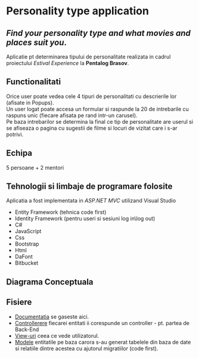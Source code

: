 # Personality type application 
## _Find your personality type and what movies and places suit you_.
Aplicatie pt determinarea tipului de personalitate realizata in cadrul proiectului _Estival Experience_ la **Pentalog Brasov**. 

## Functionalitati
Orice user poate vedea cele 4 tipuri de personalitati cu descrierile lor (afisate in Popups).\
Un user logat poate accesa un formular si raspunde la 20 de intrebarile cu raspuns unic (fiecare afisata pe rand intr-un carusel).\
Pe baza intrebarilor se determina la final ce tip de personalitate are userul si se afiseaza o pagina cu sugestii de filme si locuri de vizitat care i s-ar potrivi.

## Echipa
5 persoane + 2 mentori

## Tehnologii si limbaje de programare folosite
Aplicatia a fost implementata in _ASP.NET MVC_ utilizand Visual Studio
* Entity Framework (tehnica code first)
* Identity Framework (pentru useri si sesiuni log in\log out)
* C#
* JavaScript
* Css
* Bootstrap
* Html
* DaFont
* Bitbucket

## Diagrama Conceptuala

## Fisiere
* [Documentatia](https://github.com/iuga-paula/Personality_type_app/blob/master/Documentatie_Personality_type_app.pdf) se gaseste aici.
* [Controllerere](https://github.com/iuga-paula/Personality_type_app/tree/master/Controllers) fiecarei entitati ii corespunde un controller - pt. partea de Back-End
* [View-uri](https://github.com/iuga-paula/Personality_type_app/tree/master/Views) ceea ce vede utilizatorul.
* [Modele](https://github.com/iuga-paula/Personality_type_app/tree/master/Models) entitatile pe baza carora s-au generat tabelele din baza de date si relatiile dintre acestea cu ajutorul migratiilor (code first).
